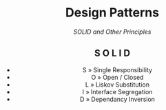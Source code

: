<h1 align="center">Design Patterns</h1>
<p align="center"><i>SOLID and Other Principles</i></p>

<h2 align="center">S O L I D</h2>

<ul align="center">
	<li>S &#187; Single Responsibility</li>
	<li>O &#187; Open / Closed</li>
	<li>L &#187; Liskov Substitution</li>
	<li>I &#187; Interface Segregation</li>
	<li>D &#187; Dependancy Inversion</li>
</ul>
